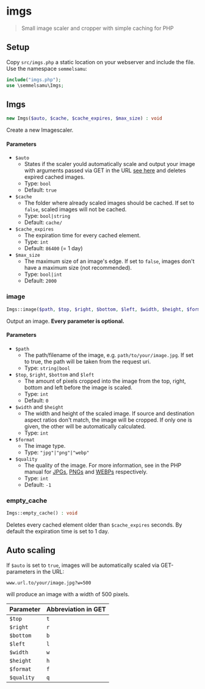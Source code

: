 # imgs

> Small image scaler and cropper with simple caching for PHP 

## Setup

Copy `src/imgs.php` a static location on your webserver and include the file. Use the namespace `semmelsamu`:
```php
include("imgs.php");
use \semmelsamu\Imgs;
```

## Imgs

```php
new Imgs($auto, $cache, $cache_expires, $max_size) : void
```

Create a new Imagescaler.

#### Parameters

- `$auto`
    - States if the scaler yould automatically scale and output your image with arguments passed via GET in the URL [see here](#auto-scaling) and deletes expired cached images.
    - Type: `bool`
    - Default: `true`
- `$cache`
    - The folder where already scaled images should be cached. If set to `false`, scaled images will not be cached.
    - Type: `bool|string`
    - Default: `cache/`
- `$cache_expires`
    - The expiration time for every cached element.
    - Type: `int`
    - Default: `86400` (= 1 day)
- `$max_size`
    - The maximum size of an image's edge. If set to `false`, images don't have a maximum size (not recommended).
    - Type: `bool|int`
    - Default: `2000`


### image

```php
Imgs::image($path, $top, $right, $bottom, $left, $width, $height, $format, $quality) : bool
```

Output an image. **Every parameter is optional.**

#### Parameters

- `$path`
    - The path/filename of the image, e.g. `path/to/your/image.jpg`. If set to true, the path will be taken from the request uri.
    - Type: `string|bool`
- `$top`, `$right`, `$bottom` and `$left`
    - The amount of pixels cropped into the image from the top, right, bottom and left before the image is scaled.
    - Type: `int`
    - Default: `0`
- `$width` and `$height`
    - The width and height of the scaled image. If source and destination aspect ratios don't match, the image will be cropped. If only one is given, the other will be automatically calculated.
    - Type: `int`
- `$format`
    - The image type.
    - Type: `"jpg"|"png"|"webp"`
- `$quality`
    - The quality of the image. For more information, see in the PHP manual for [JPGs](https://www.php.net/manual/en/function.imagejpeg.php), [PNGs](https://www.php.net/manual/en/function.imagepng.php) and [WEBPs](https://www.php.net/manual/en/function.imagewebp.php) respectively.
    - Type: `int`
    - Default: `-1`


### empty_cache

```php
Imgs::empty_cache() : void
```

Deletes every cached element older than `$cache_expires` seconds. By default the expiration time is set to 1 day.


## Auto scaling

If `$auto` is set to `true`, images will be automatically scaled via GET-parameters in the URL:

```
www.url.to/your/image.jpg?w=500
```

will produce an image with a width of 500 pixels.

|Parameter|Abbreviation in GET|
| --- | --- |
| `$top` | `t` |
| `$right` | `r` |
| `$bottom` | `b` |
| `$left` | `l` |
| `$width` | `w` |
| `$height` | `h` |
| `$format` | `f` |
| `$quality` | `q` |
